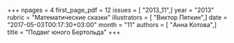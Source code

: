 +++
npages = 4
first_page_pdf = 12
issues = [ "2013_11",]
year = "2013"
rubric = "Математические сказки"
illustrators = [ "Виктор Пяткин",]
date = "2017-05-03T00:17:30+03:00"
month = "11"
authors = [ "Анна Котова",]
title = "Подвиг юного Бертольда"
+++
